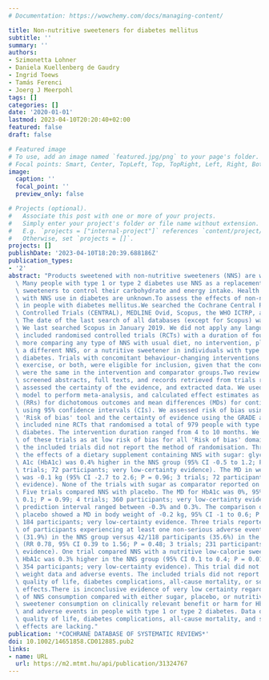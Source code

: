 ```yaml
---
# Documentation: https://wowchemy.com/docs/managing-content/

title: Non-nutritive sweeteners for diabetes mellitus
subtitle: ''
summary: ''
authors:
- Szimonetta Lohner
- Daniela Kuellenberg de Gaudry
- Ingrid Toews
- Tamás Ferenci
- Joerg J Meerpohl
tags: []
categories: []
date: '2020-01-01'
lastmod: 2023-04-10T20:20:40+02:00
featured: false
draft: false

# Featured image
# To use, add an image named `featured.jpg/png` to your page's folder.
# Focal points: Smart, Center, TopLeft, Top, TopRight, Left, Right, BottomLeft, Bottom, BottomRight.
image:
  caption: ''
  focal_point: ''
  preview_only: false

# Projects (optional).
#   Associate this post with one or more of your projects.
#   Simply enter your project's folder or file name without extension.
#   E.g. `projects = ["internal-project"]` references `content/project/deep-learning/index.md`.
#   Otherwise, set `projects = []`.
projects: []
publishDate: '2023-04-10T18:20:39.688186Z'
publication_types:
- '2'
abstract: "Products sweetened with non-nutritive sweeteners (NNS) are widely available.\
  \ Many people with type 1 or type 2 diabetes use NNS as a replacement for nutritive\
  \ sweeteners to control their carbohydrate and energy intake. Health outcomes associated\
  \ with NNS use in diabetes are unknown.To assess the effects of non-nutritive sweeteners\
  \ in people with diabetes mellitus.We searched the Cochrane Central Register of\
  \ Controlled Trials (CENTRAL), MEDLINE Ovid, Scopus, the WHO ICTRP, and ClinicalTrials.gov.\
  \ The date of the last search of all databases (except for Scopus) was May 2019.\
  \ We last searched Scopus in January 2019. We did not apply any language restrictions.We\
  \ included randomised controlled trials (RCTs) with a duration of four weeks or\
  \ more comparing any type of NNS with usual diet, no intervention, placebo, water,\
  \ a different NNS, or a nutritive sweetener in individuals with type 1 or type 2\
  \ diabetes. Trials with concomitant behaviour-changing interventions, such as diet,\
  \ exercise, or both, were eligible for inclusion, given that the concomitant interventions\
  \ were the same in the intervention and comparator groups.Two review authors independently\
  \ screened abstracts, full texts, and records retrieved from trials registries,\
  \ assessed the certainty of the evidence, and extracted data. We used a random-effects\
  \ model to perform meta-analysis, and calculated effect estimates as risk ratios\
  \ (RRs) for dichotomous outcomes and mean differences (MDs) for continuous outcomes,\
  \ using 95% confidence intervals (CIs). We assessed risk of bias using the Cochrane\
  \ 'Risk of bias' tool and the certainty of evidence using the GRADE approach.We\
  \ included nine RCTs that randomised a total of 979 people with type 1 or type 2\
  \ diabetes. The intervention duration ranged from 4 to 10 months. We judged none\
  \ of these trials as at low risk of bias for all 'Risk of bias' domains; most of\
  \ the included trials did not report the method of randomisation. Three trials compared\
  \ the effects of a dietary supplement containing NNS with sugar: glycosylated haemoglobin\
  \ A1c (HbA1c) was 0.4% higher in the NNS group (95% CI -0.5 to 1.2; P = 0.44; 3\
  \ trials; 72 participants; very low-certainty evidence). The MD in weight change\
  \ was -0.1 kg (95% CI -2.7 to 2.6; P = 0.96; 3 trials; 72 participants; very low-certainty\
  \ evidence). None of the trials with sugar as comparator reported on adverse events.\
  \ Five trials compared NNS with placebo. The MD for HbA1c was 0%, 95% CI -0.1 to\
  \ 0.1; P = 0.99; 4 trials; 360 participants; very low-certainty evidence. The 95%\
  \ prediction interval ranged between -0.3% and 0.3%. The comparison of NNS versus\
  \ placebo showed a MD in body weight of -0.2 kg, 95% CI -1 to 0.6; P = 0.64; 2 trials;\
  \ 184 participants; very low-certainty evidence. Three trials reported the numbers\
  \ of participants experiencing at least one non-serious adverse event: 36/113 participants\
  \ (31.9%) in the NNS group versus 42/118 participants (35.6%) in the placebo group\
  \ (RR 0.78, 95% CI 0.39 to 1.56; P = 0.48; 3 trials; 231 participants; very low-certainty\
  \ evidence). One trial compared NNS with a nutritive low-calorie sweetener (tagatose).\
  \ HbA1c was 0.3% higher in the NNS group (95% CI 0.1 to 0.4; P = 0.01; 1 trial;\
  \ 354 participants; very low-certainty evidence). This trial did not report body\
  \ weight data and adverse events. The included trials did not report data on health-related\
  \ quality of life, diabetes complications, all-cause mortality, or socioeconomic\
  \ effects.There is inconclusive evidence of very low certainty regarding the effects\
  \ of NNS consumption compared with either sugar, placebo, or nutritive low-calorie\
  \ sweetener consumption on clinically relevant benefit or harm for HbA1c, body weight,\
  \ and adverse events in people with type 1 or type 2 diabetes. Data on health-related\
  \ quality of life, diabetes complications, all-cause mortality, and socioeconomic\
  \ effects are lacking."
publication: '*COCHRANE DATABASE OF SYSTEMATIC REVIEWS*'
doi: 10.1002/14651858.CD012885.pub2
links:
- name: URL
  url: https://m2.mtmt.hu/api/publication/31324767
---
```

